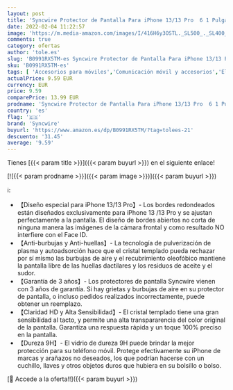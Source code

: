 ```yaml
---
layout: post
title: 'Syncwire Protector de Pantalla Para iPhone 13/13 Pro  6 1 Pulgadas  - [ 2 Piezas] Cristal Templado Ultrarresistente con Marco de Instalación  Antiarañazos  Antihuellas  Dureza 9H  HD  Sin Burbujas '
date: 2022-02-04 11:22:57
image: 'https://m.media-amazon.com/images/I/416H6y3OSTL._SL500_._SL400_.jpg'
comments: true
category: ofertas
author: 'tole.es'
slug: 'B0991RX5TM-es Syncwire Protector de Pantalla Para iPhone 13/13 Pro 6 1...'
sku: 'B0991RX5TM-es'
tags: [ 'Accesorios para móviles','Comunicación móvil y accesorios','Electrónica','Mantenimiento, cuidado y reparaciones de teléfonos móviles','Protectores de pantalla para móviles','iphone','syncwire', ]
actualPrice: 9.59 EUR
currency: EUR
price: 9.59
comparePrice: 13.99 EUR
prodname: 'Syncwire Protector de Pantalla Para iPhone 13/13 Pro  6 1 Pulgadas  - [ 2 Piezas] Cristal Templado Ultrarresistente con Marco de Instalación  Antiarañazos  Antihuellas  Dureza 9H  HD  Sin Burbujas '
country: 'es'
flag: '🇪🇸'
brand: 'Syncwire'
buyurl: 'https://www.amazon.es/dp/B0991RX5TM/?tag=tolees-21'
descuento: '31.45'
average: '9.59'
---
```


Tienes [{{< param title >}}]({{< param buyurl >}}) en el siguiente enlace!

[![{{< param prodname >}}]({{< param image >}})]({{< param buyurl >}})

ℹ️:

- 【Diseño especial para iPhone 13/13 Pro】- Los bordes redondeados están diseñados exclusivamente para iPhone 13 /13 Pro y se ajustan perfectamente a la pantalla. El diseño de bordes abiertos no corta de ninguna manera las imágenes de la cámara frontal y como resultado NO interfiere con el Face ID.
- 【Anti-burbujas y Anti-huellas】- La tecnología de pulverización de plasma y autoadsorción hace que el cristal templado pueda rechazar por sí mismo las burbujas de aire y el recubrimiento oleofóbico mantiene la pantalla libre de las huellas dactilares y los residuos de aceite y el sudor.
- 【Garantía de 3 años】- Los protectores de pantalla Syncwire vienen con 3 años de garantía. Si hay grietas y burbujas de aire en su protector de pantalla, o incluso pedidos realizados incorrectamente, puede obtener un reemplazo.
- 【Claridad HD y Alta Sensibilidad】- El cristal templado tiene una gran sensibilidad al tacto, y permite una alta transpararencia del color original de la pantalla. Garantiza una respuesta rápida y un toque 100% preciso en la pantalla.
- 【Dureza 9H】- El vidrio de dureza 9H puede brindar la mejor protección para su teléfono móvil. Protege efectivamente su iPhone de marcas y arañazos no deseados, los que podrían hacerse con un cuchillo, llaves y otros objetos duros que hubiera en su bolsillo o bolso.

[🛒 Accede a la oferta!!]({{< param buyurl >}})
